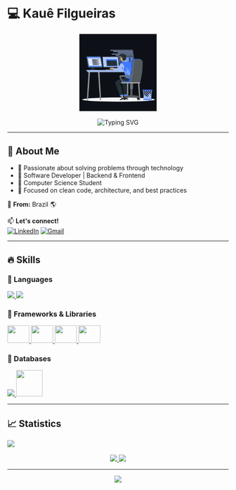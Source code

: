 # 💻 Kauê Filgueiras  

<p align="center">
  <img src="animation.gif" width="35%">
</p>

<p align="center">
  <img src="https://readme-typing-svg.herokuapp.com?font=Kaushan+Script&size=40&duration=3500&color=447FF7&background=FFFFFF00&center=true&vCenter=true&width=650&height=55&lines=Hey!+I'm+Kauê+Filgueiras+%F0%9F%91%8B%F0%9F%8F%BB;Software+Developer+%F0%9F%A7%91%F0%9F%8F%BB%E2%80%8D%F0%9F%92%BB;Passionate+about+tech+and+coding+;Always+learning+new+things" alt="Typing SVG">
</p>

---

## 🚀 About Me

- 🔹 Passionate about solving problems through technology  
- 🔹 Software Developer | Backend & Frontend  
- 🔹 Computer Science Student  
- 🔹 Focused on clean code, architecture, and best practices  

📍 **From:** Brazil 🌎  

📫 **Let's connect!**  
[![LinkedIn](https://img.shields.io/badge/LinkedIn-0077B5?style=for-the-badge&logo=linkedin&logoColor=white)](https://www.linkedin.com/in/kauefilgueiras/)
[![Gmail](https://img.shields.io/badge/Gmail-D14836?style=for-the-badge&logo=gmail&logoColor=white)](mailto:youremail@gmail.com)

---

## 🔥 Skills  

### 🔹 Languages  
<p align="left">
  <a href="https://www.java.com" target="_blank"> 
    <img src="https://img.icons8.com/color/48/000000/java-coffee-cup-logo.png"/> 
  </a>
  <a href="https://developer.mozilla.org/en-US/docs/Web/JavaScript" target="_blank"> 
    <img src="https://img.icons8.com/color/48/000000/javascript.png"/> 
  </a>
</p>

### 🔹 Frameworks & Libraries  
<p align="left">
  <a href="https://spring.io/projects/spring-framework" target="_blank"> 
    <img src="https://spring.io/images/projects/spring-framework-640ad1b04f7efa89e0f0f7353e6b5e02.svg?v=2" height=40 width=50 /> 
  </a>
  <a href="https://nodejs.org/en/" target="_blank"> 
    <img src="https://nodejs.org/static/images/logo.svg" height=40 width=50 />
  </a>
  <a href="https://reactjs.org/" target="_blank"> 
    <img src="https://upload.wikimedia.org/wikipedia/commons/thumb/a/a7/React-icon.svg/768px-React-icon.svg.png?20220125121207" height=40 width=50 /> 
  </a>
  <a href="https://hibernate.org/" target="_blank"> 
    <img src="https://www.vectorlogo.zone/logos/hibernate/hibernate-icon.svg" height=40 width=50 /> 
  </a>
</p>

### 🔹 Databases  
<p align="left"> 
  <a href="https://www.mysql.com/" target="_blank"> 
    <img src="https://img.icons8.com/fluent/50/000000/mysql-logo.png"/> 
  </a>
  <a href="https://www.postgresql.org/" target="_blank"> 
    <img src="https://www.postgresql.org/media/img/about/press/elephant.png" height=60 width=60 /> 
  </a>
</p>

---

## 📈 Statistics  
![](https://komarev.com/ghpvc/?username=kauefilgueiras&color=447ff7&label=Visitor+count)

<p align="center">
  <a href="https://github.com/kauefilgueiras">
    <img src="https://github-readme-stats.vercel.app/api?username=kauefilgueiras&show_icons=true&theme=github_dark" />
    <img src="https://github-readme-streak-stats.herokuapp.com/?user=kauefilgueiras&theme=github-dark-blue&hide_border=true" />
  </a>
</p>

---

<p align="center">
  <img src="https://user-images.githubusercontent.com/73097560/115834477-dbab4500-a447-11eb-908a-139a6edaec5c.gif">
</p>
